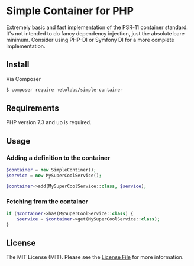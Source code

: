 # Simple Container for PHP

Extremely basic and fast implementation of the PSR-11 container standard.
It's not intended to do fancy dependency injection, just the absolute bare minimum.
Consider using PHP-DI or Symfony DI for a more complete implementation.

## Install

Via Composer

``` bash
$ composer require netolabs/simple-container
```

## Requirements

PHP version 7.3 and up is required.

## Usage

### Adding a definition to the container

``` php
$container = new SimpleContiner();
$service = new MySuperCoolService();

$container->add(MySuperCoolService::class, $service);
```

### Fetching from the container

``` php
if ($container->has(MySuperCoolService::class) {
    $service = $container->get(MySuperCoolService::class);
}
```

## License

The MIT License (MIT). Please see the [License File](https://github.com/NetoECommerce/simple-container/blob/master/LICENSE) for more information.